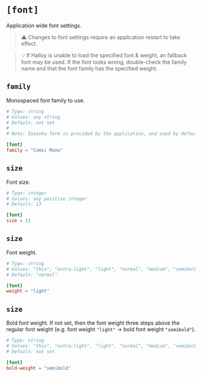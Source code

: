 # `[font]`

Application wide font settings.

> ⚠️  Changes to font settings require an application restart to take effect.

> 💡  If Halloy is unable to load the specified font & weight, an fallback font may be used.  If the font looks wrong, double-check the family name and that the font family has the specified weight.

## `family`

Monospaced font family to use.

```toml
# Type: string
# Values: any string
# Default: not set
#
# Note: Iosevka Term is provided by the application, and used by default.

[font]
family = "Comic Mono"
```

## `size`

Font size.

```toml
# Type: integer
# Values: any positive integer
# Default: 13

[font]
size = 13
```

## `size`

Font weight.

```toml
# Type: string
# Values: "thin", "extra-light", "light", "normal", "medium", "semibold", "bold", "extra-bold", and "black"
# Default: "normal"

[font]
weight = "light"
```

## `size`

Bold font weight.  If not set, then the font weight three steps above the regular font weight (e.g. font weight `"light"` → bold font weight `"semibold"`).

```toml
# Type: string
# Values: "thin", "extra-light", "light", "normal", "medium", "semibold", "bold", "extra-bold", and "black"
# Default: not set

[font]
bold-weight = "semibold"
```
